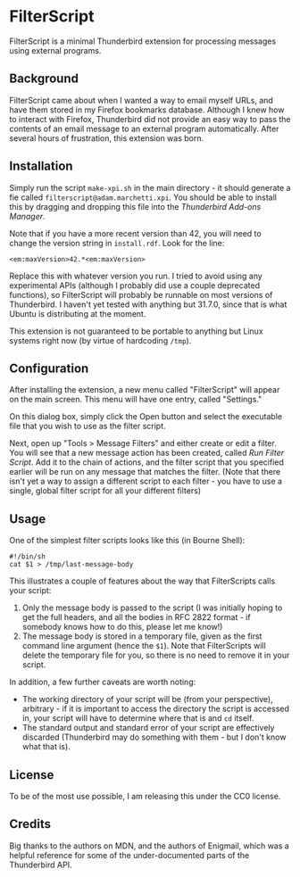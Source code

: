 # FilterScript

FilterScript is a minimal Thunderbird extension for processing messages using
external programs.

## Background

FilterScript came about when I wanted a way to email myself URLs, and have 
them stored in my Firefox bookmarks database. Although I knew how to interact
with Firefox, Thunderbird did not provide an easy way to pass the contents of an
email message to an external program automatically. After several hours of
frustration, this extension was born.

## Installation

Simply run the script `make-xpi.sh` in the main directory - it should generate
a fie called `filterscript@adam.marchetti.xpi`. You should be able to install
this by dragging and dropping this file into the *Thunderbird Add-ons Manager*.

Note that if you have a more recent version than 42, you will need to change the
version string in `install.rdf`. Look for the line:
    
    <em:maxVersion>42.*<em:maxVersion>

Replace this with whatever version you run. I tried to avoid using any 
experimental APIs (although I probably did use a couple deprecated functions),
so FilterScript will probably be runnable on most versions of Thunderbird.
I haven't yet tested with anything but 31.7.0, since that is what Ubuntu is
distributing at the moment.

This extension is not guaranteed to be portable to anything but Linux systems
right now (by virtue of hardcoding `/tmp`).

## Configuration

After installing the extension, a new menu called "FilterScript" will appear on
the main screen. This menu will have one entry, called "Settings."

On this dialog box, simply click the Open button and select the executable file
that you wish to use as the filter script.

Next, open up "Tools > Message Filters" and either create or edit a filter. You
will see that a new message action has been created, called *Run Filter Script*.
Add it to the chain of actions, and the filter script that you specified earlier
will be run on any message that matches the filter. (Note that there isn't yet a
way to assign a different script to each filter - you have to use a single, global
filter script for all your different filters)

## Usage

One of the simplest filter scripts looks like this (in Bourne Shell):

    #!/bin/sh
    cat $1 > /tmp/last-message-body

This illustrates a couple of features about the way that FilterScripts calls
your script:

1. Only the message body is passed to the script (I was initially hoping to get
   the full headers, and all the bodies in RFC 2822 format - if somebody knows
   how to do this, please let me know!)
2. The message body is stored in a temporary file, given as the first command
   line argument (hence the `$1`). Note that FilterScripts will delete the
   temporary file for you, so there is no need to remove it in your script.

In addition, a few further caveats are worth noting:

- The working directory of your script will be (from your perspective), 
  arbitrary - if it is important to access the directory the script is
  accessed in, your script will have to determine where that is and
  `cd` itself.
- The standard output and standard error of your script are effectively
  discarded (Thunderbird may do something with them - but I don't know
  what that is).

## License

To be of the most use possible, I am releasing this under the CC0 license.

## Credits

Big thanks to the authors on MDN, and the authors of Enigmail, which was a
helpful reference for some of the under-documented parts of the Thunderbird 
API.
